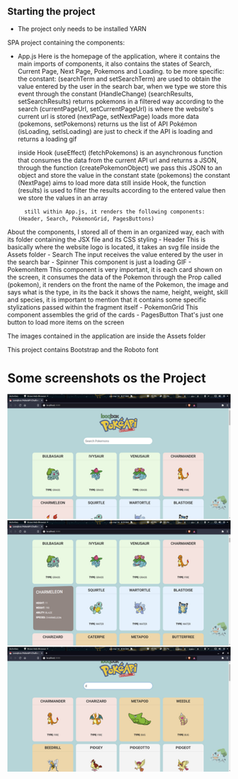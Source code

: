 ## Starting the project
- The project only needs to be installed YARN

SPA project containing the components:
- App.js
	Here is the homepage of the application, where it contains the main imports of components, it also contains the states of Search, Current Page, Next Page, Pokemons and Loading.
	to be more specific:
	the constant:
		(searchTerm and setSearchTerm) are used to obtain the value entered by the user in the search bar, when we type we store this event through the constant (HandleChange)
		(searchResults, setSearchResults) returns pokemons in a filtered way according to the search
		(currentPageUrl, setCurrentPageUrl) is where the website's current url is stored
        (nextPage, setNextPage) loads more data
		(pokemons, setPokemons) returns us the list of API Pokémon
		(isLoading, setIsLoading) are just to check if the API is loading and returns a loading gif

	inside Hook (useEffect) 
		(fetchPokemons) is an asynchronous function that consumes the data from the current API url and returns a JSON, through the function 			(createPokemonObject) we pass this JSON to an object and store the value in the constant state (pokemons)
		the constant (NextPage) aims to load more data
		still inside Hook, the function (results) is used to filter the results according to the entered value then we store the values ​​in an array

		still within App.js, it renders the following components: (Header, Search, PokemonGrid, PagesButtons)


About the components, I stored all of them in an organized way, each with its folder containing the JSX file and its CSS styling
	- Header
		This is basically where the website logo is located, it takes an svg file inside the Assets folder
	- Search
		The input receives the value entered by the user in the search bar
	- Spinner
		This component is just a loading GIF
	- PokemonItem
		This component is very important, it is each card shown on the screen, it consumes the data of the Pokemon through the Prop called (pokemon), it renders on the front the name of the Pokemon, the image and says what is the type, in its the back it shows the name, height, weight, skill and species, it is important to mention that it contains some specific stylizations passed within the fragment itself
	- PokemonGrid
		This component assembles the grid of the cards
	- PagesButton
		That's just one button to load more items on the screen

The images contained in the application are inside the Assets folder

This project contains Bootstrap and the Roboto font

# Some screenshots os the Project
![](images/screenshot1.jpg)
![](images/screenshot2.jpg)
![](images/screenshot3.jpg)